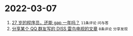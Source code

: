 # 2022-03-07

1. [27 岁的程序员，还能 gap 一年吗？](https://www.v2ex.com/t/838481) `11条评论` `问与答`
1. [分享某个 QQ 群友写的 DISS 雷鸟电视的文章](https://www.v2ex.com/t/838480) `8条评论` `分享发现`
